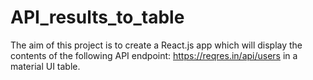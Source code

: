 # API_results_to_table

The aim of this project is to create a React.js app which will display the contents of the following API endpoint: https://reqres.in/api/users in a material UI table. 

